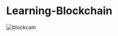 # Learning-Blockchain

![blockcain](https://user-images.githubusercontent.com/59234436/107435656-73acba00-6afa-11eb-95ed-0bcaf9512608.JPG)
